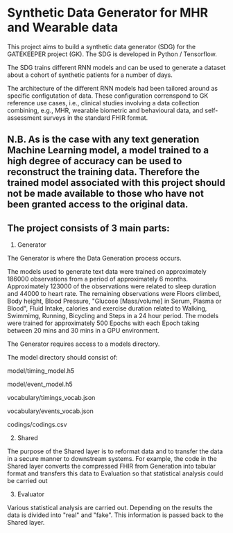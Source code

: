 # Synthetic Data Generator for MHR and Wearable data

This project aims to build a synthetic data generator (SDG) for the GATEKEEPER project (GK).
The SDG is developed in Python / Tensorflow.

The SDG trains different RNN models and can be used to generate a dataset about a cohort of synthetic patients for a number of days.

The architecture of the different RNN models had been tailored around as specific configutation of data.
These configuration correnspond to GK reference use cases, i.e., clinical studies involving a data collection combining, e.g., MHR, wearable biometric and behavioural data, and self-assessment surveys in the standard FHIR format.

## N.B. As is the case with any text generation Machine Learning model, a model trained to a high degree of accuracy can be used to reconstruct the training data. Therefore the trained model associated with this project should not be made available to those who have not been granted access to the original data.

## The project consists of 3 main parts:

1. Generator

The Generator is where the Data Generation process occurs.

The models used to generate text data were trained on approximately 186000 observations from a period of approximately 6 months. Approximately 123000 of the observations were related to sleep duration and 44000 to heart rate. The remaining observations were Floors climbed, Body height, Blood Pressure, "Glucose [Mass/volume] in Serum, Plasma or Blood", Fluid Intake, calories and exercise duration related to Walking, Swimmimg, Running, Bicycling and Steps in a 24 hour period. The models were trained for approximately 500 Epochs with each Epoch taking between 20 mins and 30 mins in a GPU environment.

The Generator requires access to a models directory.

The model directory should consist of:

model/timing_model.h5

model/event_model.h5

vocabulary/timings_vocab.json

vocabulary/events_vocab.json

codings/codings.csv




2. Shared

The purpose of the Shared layer is to reformat data and to transfer the data in a secure manner to downstream systems. For example, the code in the Shared layer converts the compressed FHIR from Generation into tabular format and transfers this data to Evaluation so that statistical analysis could be carried out

3. Evaluator

Various statistical analysis are carried out. Depending on the results the data is divided into "real" and "fake". This information is passed back to the Shared layer.
